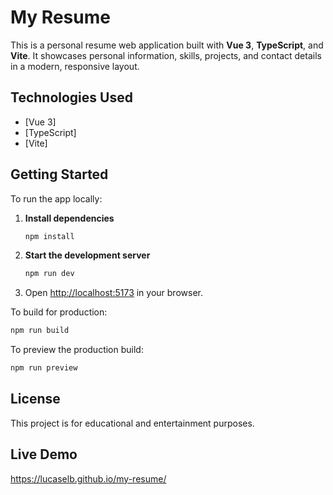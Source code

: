 # My Resume

This is a personal resume web application built with **Vue 3**, **TypeScript**, and **Vite**. It showcases personal information, skills, projects, and contact details in a modern, responsive layout.

## Technologies Used

- [Vue 3]
- [TypeScript]
- [Vite]

## Getting Started

To run the app locally:

1. **Install dependencies**
   ```sh
   npm install
   ```
2. **Start the development server**
   ```sh
   npm run dev
   ```
3. Open [http://localhost:5173](http://localhost:5173) in your browser.

To build for production:

```sh
npm run build
```

To preview the production build:

```sh
npm run preview
```

## License

This project is for educational and entertainment purposes.

## Live Demo

https://lucaselb.github.io/my-resume/

